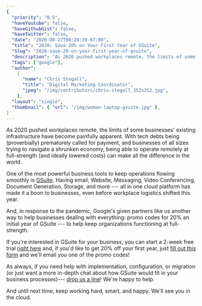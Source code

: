 ```yaml
---
{
  "priority": "0.5",
  "haveYoutube": false,
  "haveGithubGist": false,
  "haveTwitter": false,
  "date": "2020-08-27T08:20:39-07:00",
  "title": "2020: Save 20% on Your First Year of GSuite",
  "Slug": "2020-save-20-on-your-first-year-of-gsuite",
  "description": "As 2020 pushed workplaces remote, the limits of some businesses’ existing infrastructure have become painfully apparent. With tech debts…",
  "tags": ["google"],
  "author":
    {
      "name": "Chris Stegall",
      "title": "Digital Marketing Coordinator",
      "jpeg": "/img/contributors/chris-stegall_352x352.jpg",
    },
  "layout": "single",
  "thumbnail": { "url": "/img/woman-laptop-gsuite.jpg" },
}
---
```


As 2020 pushed workplaces remote, the limits of some businesses' existing infrastructure have become painfully apparent. With tech debts being (proverbially) prematurely called for payment, and businesses of all sizes trying to navigate a shrunken economy, being able to operate remotely at full-strength (and ideally lowered costs) can make all the difference in the world.

One of the most powerful business tools to keep operations flowing smoothly is [GSuite](https://gsuite.google.com/landing/partners/referral/trial.html?utm_source=sign-up&utm_medium=referral&utm_campaign=apps-referral-program&utm_content=NANCUC3). Having email, Website, Messaging, Video Conferencing, Document Generation, Storage, and more --- all in one cloud platform has made it a boon to businesses, even before workplace logistics shifted this year.

And, in response to the pandemic, Google's given partners like us another way to help businesses dealing with everything: promo codes for 20% an initial year of GSuite --- to help keep organizations functioning at full-strength.

If you're interested in GSuite for your business, you can start a 2-week free trial [right here](https://gsuite.google.com/landing/partners/referral/trial.html?utm_source=sign-up&utm_medium=referral&utm_campaign=apps-referral-program&utm_content=NANCUC3) and, if you'd like to get 20% off your first year, just [fill out this form](https://news.mkpartners.com/GSuitePromoCode) and we'll email you one of the promo codes!

As always, if you need help with implementation, configuration, or migration (or just want a more in-depth chat about how GSuite would fit in your business processes)--- [drop us a line](https://www.mkpartners.com/contact/)! We're happy to help.

And until next time, keep working hard, smart, and happy. We'll see you in the cloud.

